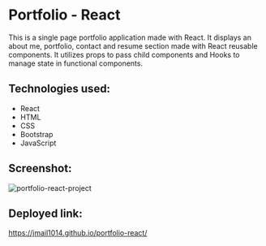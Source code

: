 # Portfolio - React

This is a single page portfolio application made with React. It displays an about me, portfolio, contact and resume section made with React reusable components. It utilizes props to pass child components and Hooks to manage state in functional components.

## Technologies used: 
- React
- HTML
- CSS
- Bootstrap
- JavaScript

## Screenshot:
![portfolio-react-project](https://user-images.githubusercontent.com/45181939/160254990-46431e7e-101c-4e66-99b1-1450a32c22fb.png)

## Deployed link:
https://jmail1014.github.io/portfolio-react/
